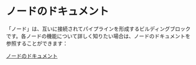 # ノードのドキュメント

「ノード」は、互いに接続されてパイプラインを形成するビルディングブロックです。各ノードの機能について詳しく知りたい場合は、ノードのドキュメントを参照することができます：

[ノードのドキュメント](/docs/nodes)
